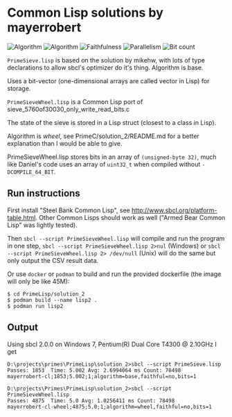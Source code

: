 # Common Lisp solutions by mayerrobert

![Algorithm](https://img.shields.io/badge/Algorithm-base-green)
![Algorithm](https://img.shields.io/badge/Algorithm-wheel-yellowgreen)
![Faithfulness](https://img.shields.io/badge/Faithful-no-yellowgreen)
![Parallelism](https://img.shields.io/badge/Parallel-no-green)
![Bit count](https://img.shields.io/badge/Bits-1-green)

`PrimeSieve.lisp` is based on the solution by mikehw,
with lots of type declarations to allow sbcl's optimizer do it's thing.
Algorithm is base.

Uses a bit-vector (one-dimensional arrays are called vector in Lisp)
for storage.

`PrimeSieveWheel.lisp` is a Common Lisp port of sieve_5760of30030_only_write_read_bits.c

The state of the sieve is stored in a Lisp struct (closest to a class in Lisp).

Algorithm is _wheel_, see PrimeC/solution_2/README.md for a better explanation than I would be able to give.

PrimeSieveWheel.lisp stores bits in an array of `(unsigned-byte 32)`,
much like Daniel's code uses an array of `uint32_t` when compiled without `-DCOMPILE_64_BIT`.

## Run instructions

First install "Steel Bank Common Lisp", see http://www.sbcl.org/platform-table.html.
Other Common Lisps should work as well ("Armed Bear Common Lisp" was lightly tested).

Then
`sbcl --script PrimeSieveWheel.lisp` will compile and run the program in one step,
`sbcl --script PrimeSieveWheel.lisp 2>nul` (Windows) or
`sbcl --script PrimeSieveWheel.lisp 2> /dev/null` (Unix)
will do the same but only output the CSV result data.

Or use `docker` or `podman` to build and run the provided dockerfile
(the image will only be like 45M):

    $ cd PrimeLisp/solution_2
    $ podman build --name lisp2 .
    $ podman run lisp2

## Output

Using sbcl 2.0.0 on Windows 7, Pentium(R) Dual Core T4300 @ 2.10GHz I get

    D:\projects\primes\PrimeLisp\solution_2>sbcl --script PrimeSieve.lisp
    Passes: 1853  Time: 5.002 Avg: 2.6994064 ms Count: 78498
    mayerrobert-cl;1853;5.002;1;algorithm=base,faithful=no,bits=1
    
    D:\projects\Primes\PrimeLisp\solution_2>sbcl --script PrimeSieveWheel.lisp
    Passes: 4875  Time: 5.0 Avg: 1.0256411 ms Count: 78498
    mayerrobert-cl-wheel;4875;5.0;1;algorithm=wheel,faithful=no,bits=1
